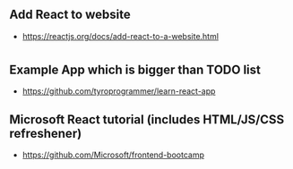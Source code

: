 ## Add React to website
* https://reactjs.org/docs/add-react-to-a-website.html

#
## Example App which is bigger than TODO list
* https://github.com/tyroprogrammer/learn-react-app

## Microsoft React tutorial (includes HTML/JS/CSS refreshener)
* https://github.com/Microsoft/frontend-bootcamp
